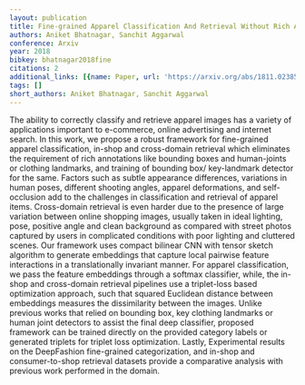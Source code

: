 ```yaml
---
layout: publication
title: Fine-grained Apparel Classification And Retrieval Without Rich Annotations
authors: Aniket Bhatnagar, Sanchit Aggarwal
conference: Arxiv
year: 2018
bibkey: bhatnagar2018fine
citations: 2
additional_links: [{name: Paper, url: 'https://arxiv.org/abs/1811.02385'}]
tags: []
short_authors: Aniket Bhatnagar, Sanchit Aggarwal
---
```

The ability to correctly classify and retrieve apparel images has a variety
of applications important to e-commerce, online advertising and internet
search. In this work, we propose a robust framework for fine-grained apparel
classification, in-shop and cross-domain retrieval which eliminates the
requirement of rich annotations like bounding boxes and human-joints or
clothing landmarks, and training of bounding box/ key-landmark detector for the
same. Factors such as subtle appearance differences, variations in human poses,
different shooting angles, apparel deformations, and self-occlusion add to the
challenges in classification and retrieval of apparel items. Cross-domain
retrieval is even harder due to the presence of large variation between online
shopping images, usually taken in ideal lighting, pose, positive angle and
clean background as compared with street photos captured by users in
complicated conditions with poor lighting and cluttered scenes. Our framework
uses compact bilinear CNN with tensor sketch algorithm to generate embeddings
that capture local pairwise feature interactions in a translationally invariant
manner. For apparel classification, we pass the feature embeddings through a
softmax classifier, while, the in-shop and cross-domain retrieval pipelines use
a triplet-loss based optimization approach, such that squared Euclidean
distance between embeddings measures the dissimilarity between the images.
Unlike previous works that relied on bounding box, key clothing landmarks or
human joint detectors to assist the final deep classifier, proposed framework
can be trained directly on the provided category labels or generated triplets
for triplet loss optimization. Lastly, Experimental results on the DeepFashion
fine-grained categorization, and in-shop and consumer-to-shop retrieval
datasets provide a comparative analysis with previous work performed in the
domain.